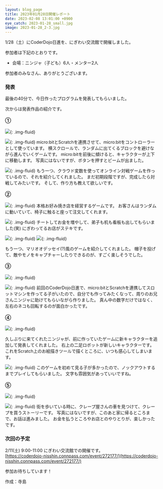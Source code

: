 ```yaml
---
layout: blog_page
title: 2023年01月28日開催レポート
date: 2023-02-08 13:01:00 +0900
eye_catch: 2023-01-28_small.jpg
image: 2023-01-28_2-3.jpg
---
```


1/28（土）にCoderDojo日進を、にぎわい交流館で開催しました。

参加者は下記のとおりです。
* 会場：ニンジャ（子ども）6人・メンター2人

参加者のみなさん、ありがとうございます。

### 発表
最後の40分で、今日作ったプログラムを発表してもらいました。

次からは発表作品の紹介です。

#### &#9312;

![](/assets/img/2023-01-28_1-1.jpg){: .img-fluid}

![](/assets/img/2023-01-28_1-2.jpg){: .img-fluid}
micro:bitとScratchを連携させて、micro:bitをコントローラーとして使っています。
横スクロールで、ランダムに出てくるブロックを避けながら進んでいくゲームです。
micro:bitを前後に傾けると、キャラクターが上下に移動します。
写真にはないですが、ボタンを押すとビームが出ました。

![](/assets/img/2023-01-28_1-3.jpg){: .img-fluid}
もう一つ、クラウド変数を使ってオンライン対戦ゲームを作っているので、それを紹介してくれました。
まだ初期段階ですが、完成したら対戦してみたいです。
そして、作り方も教えて欲しいです。

#### &#9313;

![](/assets/img/2023-01-28_2-1.jpg){: .img-fluid}
本格お好み焼き店を経営するゲームです。
お客さんはランダムに動いていて、椅子に触ると座って注文してくれます。

![](/assets/img/2023-01-28_2-2.jpg){: .img-fluid}
チートしてお金を増やして、弟子も机も看板も出してもらいました(笑)
にぎわってるお店がステキです。

![](/assets/img/2023-01-28_2-3.jpg){: .img-fluid}
![](/assets/img/2023-01-28_2-4.jpg){: .img-fluid}

もう一つ、マリオオデッセイ(?)風のゲームを紹介してくれました。
帽子を投げて、敵やモノをキャプチャーしたりできるのが、すごく楽しそうでした。

#### &#9314;

![](/assets/img/2023-01-28_3-1.jpg){: .img-fluid}

![](/assets/img/2023-01-28_3-2.jpg){: .img-fluid}
前回のCoderDojo日進で、micro:bitとScratchを連携してスロットマシンを作ってる子がいたので、自分でも作ってみたくなって、周りのお兄さんニンジャに助けてもらいながら作りました。
真ん中の数字だけではなく、左右のネコも回転するのが面白かったです。

#### &#9315;

![](/assets/img/2023-01-28_4-1.jpg){: .img-fluid}

久しぶりに来てくれたニンジャが、前に作っていたゲームに新キャラクターを追加して発表してくれました。
右上の二足ロボットが新しいキャラクターです。
これをScratch上のお絵描きツールで描くところに、いつも感心してしまいます。

![](/assets/img/2023-01-28_4-2.jpg){: .img-fluid}
このゲームを初めて見る子が多かったので、ノックアウトするまでプレイしてもらいました。
文字も雰囲気があっていいですね。

#### &#9316;

![](/assets/img/2023-01-28_5-1.jpg){: .img-fluid}

![](/assets/img/2023-01-28_5-2.jpg){: .img-fluid}
街を歩いている時に、クレープ屋さんの車を見つけて、クレープを買うストーリーです。
写真にはないですが、このあと家に帰るところまで、お話は進みました。
お金を払うところやお店とのやりとりが、楽しかったです。


### 次回の予定
2/11(土) 9:00-11:00 にぎわい交流館での開催です。<br/>
[https://coderdojo-nisshin.connpass.com/event/272177/](https://coderdojo-nisshin.connpass.com/event/272177/)

参加お待ちしています！

作成：寺島
